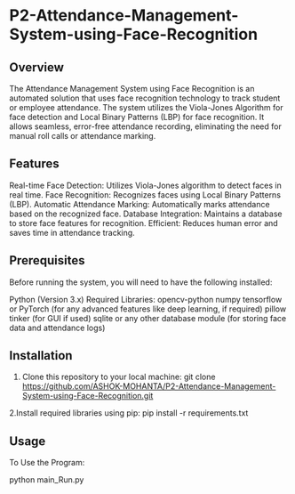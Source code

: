 # P2-Attendance-Management-System-using-Face-Recognition

## Overview

The Attendance Management System using Face Recognition is an automated solution that uses face recognition technology to track student or employee attendance. The system utilizes the Viola-Jones Algorithm for face detection and Local Binary Patterns (LBP) for face recognition. It allows seamless, error-free attendance recording, eliminating the need for manual roll calls or attendance marking.

## Features

Real-time Face Detection: Utilizes Viola-Jones algorithm to detect faces in real time.
Face Recognition: Recognizes faces using Local Binary Patterns (LBP).
Automatic Attendance Marking: Automatically marks attendance based on the recognized face.
Database Integration: Maintains a database to store face features for recognition.
Efficient: Reduces human error and saves time in attendance tracking.

## Prerequisites

Before running the system, you will need to have the following installed:

Python (Version 3.x)
Required Libraries:
opencv-python
numpy
tensorflow or PyTorch (for any advanced features like deep learning, if required)
pillow
tinker (for GUI if used)
sqlite or any other database module (for storing face data and attendance logs)

## Installation
1. Clone this repository to your local machine:
git clone https://github.com/ASHOK-MOHANTA/P2-Attendance-Management-System-using-Face-Recognition.git

2.Install required libraries using pip:
pip install -r requirements.txt

## Usage
To Use the Program:

python main_Run.py

